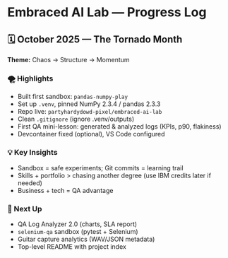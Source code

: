 ﻿# Embraced AI Lab — Progress Log

## 🗓️ October 2025 — The Tornado Month
**Theme:** Chaos → Structure → Momentum

### 🌪️ Highlights
- Built first sandbox: `pandas-numpy-play`
- Set up `.venv`, pinned NumPy 2.3.4 / pandas 2.3.3
- Repo live: `partyhardydowd-pixel/embraced-ai-lab`
- Clean `.gitignore` (ignore .venv/outputs)
- First QA mini-lesson: generated & analyzed logs (KPIs, p90, flakiness)
- Devcontainer fixed (optional), VS Code configured

### 💡 Key Insights
- Sandbox = safe experiments; Git commits = learning trail
- Skills + portfolio > chasing another degree (use IBM credits later if needed)
- Business + tech = QA advantage

### 🔭 Next Up
- QA Log Analyzer 2.0 (charts, SLA report)
- `selenium-qa` sandbox (pytest + Selenium)
- Guitar capture analytics (WAV/JSON metadata)
- Top-level README with project index
